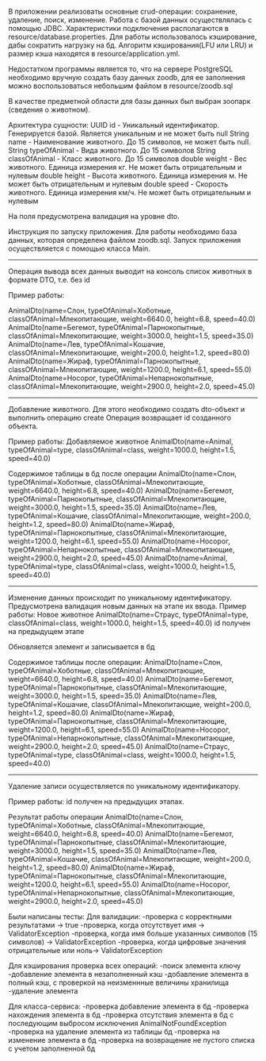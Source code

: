 В приложении реализоваты основные crud-операции: сохранение, удаление, поиск, изменение.
Работа с базой данных осуществлялась с помощью JDBC. 
Характеристики подключения располагаются в resource/database.properties.
Для работы использовалось кэширование, дабы сократить нагрузку на бд.
Алгоритм кэширования(LFU или LRU) и размер кэша находятся в resource/application.yml.  

Недостатком программы является то, что на сервере PostgreSQL необходимо вручную создать 
базу данных zoodb, для ее заполнения можно воспользоваться небольшим файлом в resource/zoodb.sql

В качестве предметной области для базы данных был выбран зоопарк (сведения о животном).

Архитектура сущности:
UUID id - Уникальный идентификатор. Генерируется базой. Является уникальным и не может быть null
String name - Наименование животного. До 15 символов, не может быть null.
String typeOfAnimal - Вида животного. До 15 символов
String classOfAnimal - Класс животного. До 15 символов
double weight - Вес животного. Единица измерения кг. Не может быть отрицательным и нулевым
double height - Высота животного. Единица измерения м. Не может быть отрицательным и нулевым
double speed - Скорость животного. Единица измерения км/ч. Не может быть отрицательным и нулевым

На поля предусмотрена валидация на уровне dto.

Инструкция по запуску приложения.
Для работы необходимо база данных, которая определена файлом zoodb.sql. 
Запуск приложения осуществляется с помощью класса Main. 

---------------------------------

Операция вывода всех данных выводит на консоль список животных в формате DTO, т.е. без id

Пример работы:

AnimalDto(name=Слон, typeOfAnimal=Хоботные, classOfAnimal=Млекопитающие, weight=6640.0, height=6.8, speed=40.0)
AnimalDto(name=Бегемот, typeOfAnimal=Парнокопытные, classOfAnimal=Млекопитающие, weight=3000.0, height=1.5, speed=35.0)
AnimalDto(name=Лев, typeOfAnimal=Кошачие, classOfAnimal=Млекопитающие, weight=200.0, height=1.2, speed=80.0)
AnimalDto(name=Жираф, typeOfAnimal=Парнокопытные, classOfAnimal=Млекопитающие, weight=1200.0, height=6.1, speed=55.0)
AnimalDto(name=Носорог, typeOfAnimal=Непарнокопытные, classOfAnimal=Млекопитающие, weight=2900.0, height=2.0, speed=45.0)

---------------------------------

Добавление животного. Для этого необходимо создать dto-объект и выполнить операцию create
Операция возвращает id созданного объекта.

Пример работы:
Добавляемое животное
AnimalDto(name=Animal, typeOfAnimal=type, classOfAnimal=class, weight=1000.0, height=1.5, speed=40.0)

Содержимое таблицы в бд после операции
AnimalDto(name=Слон, typeOfAnimal=Хоботные, classOfAnimal=Млекопитающие, weight=6640.0, height=6.8, speed=40.0)
AnimalDto(name=Бегемот, typeOfAnimal=Парнокопытные, classOfAnimal=Млекопитающие, weight=3000.0, height=1.5, speed=35.0)
AnimalDto(name=Лев, typeOfAnimal=Кошачие, classOfAnimal=Млекопитающие, weight=200.0, height=1.2, speed=80.0)
AnimalDto(name=Жираф, typeOfAnimal=Парнокопытные, classOfAnimal=Млекопитающие, weight=1200.0, height=6.1, speed=55.0)
AnimalDto(name=Носорог, typeOfAnimal=Непарнокопытные, classOfAnimal=Млекопитающие, weight=2900.0, height=2.0, speed=45.0)
AnimalDto(name=Animal, typeOfAnimal=type, classOfAnimal=class, weight=1000.0, height=1.5, speed=40.0)

---------------------------------

Изменение данных происходит по уникальному идентификатору. Предусмотрена валидация новым данных 
на этапе их ввода.
Пример работы:
Новое животное AnimalDto(name=Страус, typeOfAnimal=type, classOfAnimal=class, weight=1000.0, height=1.5, speed=40.0)
id получен на предыдущем этапе

Обновляется элемент и записывается в бд

Содержимое таблицы после операции:
AnimalDto(name=Слон, typeOfAnimal=Хоботные, classOfAnimal=Млекопитающие, weight=6640.0, height=6.8, speed=40.0)
AnimalDto(name=Бегемот, typeOfAnimal=Парнокопытные, classOfAnimal=Млекопитающие, weight=3000.0, height=1.5, speed=35.0)
AnimalDto(name=Лев, typeOfAnimal=Кошачие, classOfAnimal=Млекопитающие, weight=200.0, height=1.2, speed=80.0)
AnimalDto(name=Жираф, typeOfAnimal=Парнокопытные, classOfAnimal=Млекопитающие, weight=1200.0, height=6.1, speed=55.0)
AnimalDto(name=Носорог, typeOfAnimal=Непарнокопытные, classOfAnimal=Млекопитающие, weight=2900.0, height=2.0, speed=45.0)
AnimalDto(name=Страус, typeOfAnimal=type, classOfAnimal=class, weight=1000.0, height=1.5, speed=40.0)


---------------------------------

Удаление записи осуществляется по уникальному идентификатору.

Пример работы:
id получен на предыдущих этапах.

Результат работы операции
AnimalDto(name=Слон, typeOfAnimal=Хоботные, classOfAnimal=Млекопитающие, weight=6640.0, height=6.8, speed=40.0)
AnimalDto(name=Бегемот, typeOfAnimal=Парнокопытные, classOfAnimal=Млекопитающие, weight=3000.0, height=1.5, speed=35.0)
AnimalDto(name=Лев, typeOfAnimal=Кошачие, classOfAnimal=Млекопитающие, weight=200.0, height=1.2, speed=80.0)
AnimalDto(name=Жираф, typeOfAnimal=Парнокопытные, classOfAnimal=Млекопитающие, weight=1200.0, height=6.1, speed=55.0)
AnimalDto(name=Носорог, typeOfAnimal=Непарнокопытные, classOfAnimal=Млекопитающие, weight=2900.0, height=2.0, speed=45.0)

Были написаны тесты:
Для валидации:
-проверка с корректными результатами -> true
-проверка, когда отсутствует имя -> ValidatorException
-проверка, когда имя больше указанных символов (15 символов) -> ValidatorException
-проверка, когда цифровые значения отрицательные или ноль-> ValidatorException

Для кэширования проверка всех операций:
-поиск элемента ключу
-добавление элемента в незаполненный кэш
-добавление элемента в полный кэш, с проверкой на неизменнные величины хранилища
-удаление элемента

Для класса-сервиса:
-проверка добавление элемента в бд
-проверка нахождения элемента в бд
-проверка отсутствия элемента в бд с последующим выбросом исключения AnimalNotFoundException
-проверка на удаление элемента из таблицы бд
-проверка на изменение элемента в бд
-проверка на возвращение не пустого списка с учетом заполненной бд